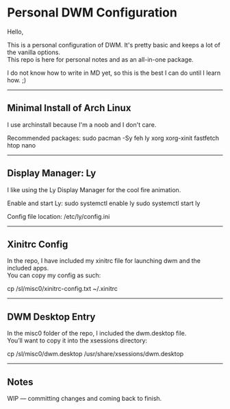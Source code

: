 # Personal DWM Configuration

Hello,

This is a personal configuration of DWM. It's pretty basic and keeps a lot of the vanilla options.  
This repo is here for personal notes and as an all-in-one package.

I do not know how to write in MD yet, so this is the best I can do until I learn how. ;)

---

## Minimal Install of Arch Linux
I use archinstall because I'm a noob and I don't care.  

Recommended packages:
sudo pacman -Sy feh ly xorg xorg-xinit fastfetch htop nano

---

## Display Manager: Ly
I like using the Ly Display Manager for the cool fire animation.  

Enable and start Ly:
sudo systemctl enable ly
sudo systemctl start ly

Config file location:
/etc/ly/config.ini

---

## Xinitrc Config
In the repo, I have included my xinitrc file for launching dwm and the included apps.  
You can copy my config as such:

cp /sl/misc0/xinitrc-config.txt ~/.xinitrc

---

## DWM Desktop Entry
In the misc0 folder of the repo, I included the dwm.desktop file.  
You’ll want to copy it into the xsessions directory:

cp /sl/misc0/dwm.desktop /usr/share/xsessions/dwm.desktop

---

## Notes
WIP — committing changes and coming back to finish.
